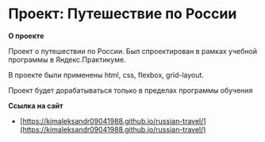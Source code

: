 # Проект: Путешествие по России

**О проекте**

Проект о путешествии по России. Был спроектирован в рамках учебной программы в Яндекс.Практикуме.

В проекте были применены html, css, flexbox, grid-layout.

Проект будет дорабатываться только в пределах программы обучения

**Ссылка на сайт**

* [https://kimaleksandr09041988.github.io/russian-travel/](https://kimaleksandr09041988.github.io/russian-travel/)
